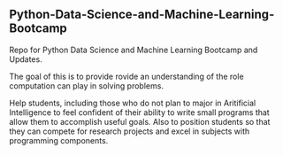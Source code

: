 ## Python-Data-Science-and-Machine-Learning-Bootcamp

Repo for Python Data Science and Machine Learning Bootcamp and Updates.

The goal of this is to provide rovide an understanding of the role computation can play in solving problems. 

Help students, including those who do not plan to major in Aritificial Intelligence to feel confident of their ability to write small programs that allow them to accomplish useful goals. Also to position students so that they can compete for research projects and excel in subjects with programming components.